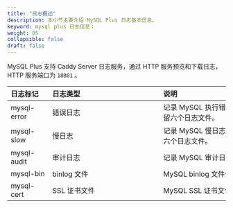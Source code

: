 ```yaml
---
title: "日志概述"
description: 本小节主要介绍 MySQL Plus 日志基本信息。 
keyword: mysql plus 日志信息；
weight: 05
collapsible: false
draft: false
---
```




MySQL Plus 支持 Caddy Server 日志服务，通过 HTTP 服务预览和下载日志，HTTP 服务端口为 `18801` 。

|<span style="display:inline-block;width:80px">日志标记</span> |<span style="display:inline-block;width:240px">日志类型</span>|<span style="display:inline-block;width:280px">说明</span> |
|:----|:----|:----|
|mysql-error   |   错误日志    |  记录 MySQL 执行错误信息。默认仅保留六个日志文件。|
|mysql-slow   |     慢日志    |  记录 MySQL 慢日志信息。默认仅保留六个日志文件。|
|mysql-audit   |   审计日志    |  记录 MySQL 审计日志信息。|
|mysql-bin   |   binlog 文件    |   MySQL binlog 文件信息。|
|mysql-cert   |   SSL 证书文件    |   MySQL SSL 证书文件信息。|
